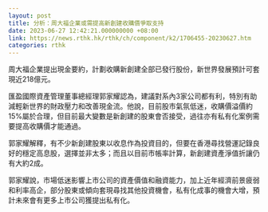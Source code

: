 ```yaml
---
layout: post
title: 分析：周大福企業或需提高新創建收購價爭取支持
date: 2023-06-27 12:42:21.000000000 +08:00
link: https://news.rthk.hk/rthk/ch/component/k2/1706455-20230627.htm
categories: rthk
---
```


周大福企業提出現金要約，計劃收購新創建全部已發行股份，新世界發展預計可套現近218億元。

匯盈國際資產管理董事總經理郭家耀認為，建議對系內3家公司都有利，特別有助減輕新世界的財政壓力和改善現金流。他說，目前股市氣氛低迷，收購價溢價約15%屬於合理，但目前最大變數是新創建的股東會否接受，過往亦有私有化案例需要提高收購價才能通過。

郭家耀解釋，有不少新創建股東以收息作為投資目的，但要在香港尋找營運記錄良好的穩定高息股，選擇並非太多；而且以目前市帳率計算，新創建資產淨值折讓仍有大約2成。

郭家耀說，市場低迷影響上市公司的資產價值和融資能力，加上近年經濟前景疲弱和利率高企，部分股東或傾向套現尋找其他投資機會，私有化成事的機會大增，預計未來會有更多上市公司獲提出私有化。
